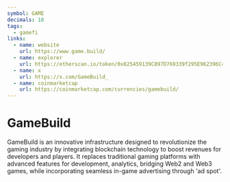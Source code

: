 ```yaml
---
symbol: GAME
decimals: 18
tags:
  - gamefi
links:
  - name: website
    url: https://www.game.build/
  - name: explorer
    url: https://etherscan.io/token/0x825459139C897D769339f295E962396C4F9E4A4D
  - name: x
    url: https://x.com/GameBuild_
  - name: coinmarketcap
    url: https://coinmarketcap.com/currencies/gamebuild/
---
```


# GameBuild

GameBuild is an innovative infrastructure designed to revolutionize the gaming industry by integrating blockchain technology to boost revenues for developers and players. It replaces traditional gaming platforms with advanced features for development, analytics, bridging Web2 and Web3 games, while incorporating seamless in-game advertising through 'ad spot'.
